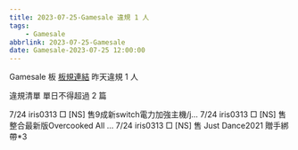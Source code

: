 ```yaml
---
title: 2023-07-25-Gamesale 違規 1 人
tags:
    - Gamesale
abbrlink: 2023-07-25-Gamesale
date: Gamesale-2023-07-25 12:00:00
---
```

Gamesale 板 [板規連結](https://www.ptt.cc/bbs/Gossiping/M.1637425085.A.07D.html)
昨天違規 1 人
<!-- more -->

違規清單
單日不得超過 2 篇

7/24 iris0313 □ [NS] 售9成新switch電力加強主機/j…
7/24 iris0313 □ [NS] 售整合最新版Overcooked All …
7/24 iris0313 □ [NS] 售  Just Dance2021 贈手綁帶*3